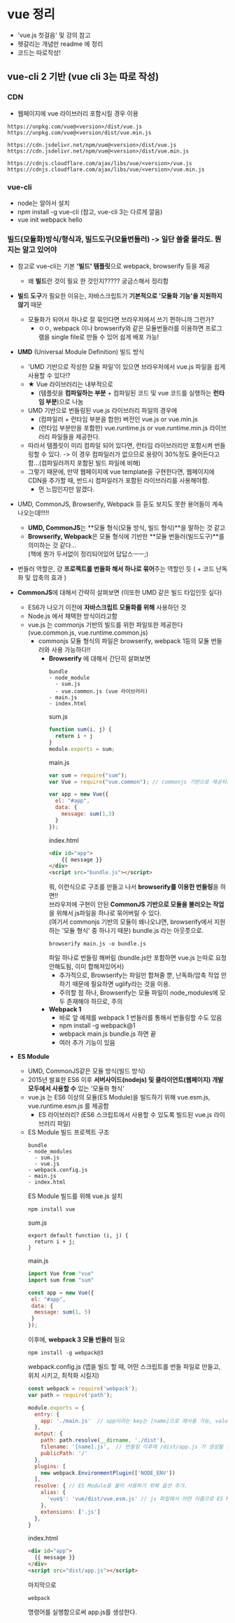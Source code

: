 # vue 정리
- 'vue.js 첫걸음' 및 강의 참고
- 헷갈리는 개념만 readme 에 정리
- 코드는 따로작성!

## vue-cli 2 기반 (vue cli 3는 따로 작성)

### CDN
- 웹페이지에 vue 라이브러리 포함시킬 경우 이용
```
https://unpkg.com/vue@<version>/dist/vue.js
https://unpkg.com/vue@<version/dist/vue.min.js

https://cdn.jsdelivr.net/npm/vue@<version>/dist/vue.js
https://cdn.jsdelivr.net/npm/vue@<version>/dist/vue.min.js

https://cdnjs.cloudflare.com/ajax/libs/vue/<version>/vue.js
https://cdnjs.cloudflare.com/ajax/libs/vue/<version>/vue.min.js
```

### vue-cli
- node는 알아서 설치
- npm install -g vue-cli (참고, vue-cli 3는 다르게 깔음)
- vue init webpack hello

### 빌드(모듈화)방식/형식과, 빌드도구(모듈번들러) -> 일단 쓸줄 몰라도. 뭔지는 알고 있어야 
- 참고로 vue-cli는 기본 **'빌드' 템플릿**으로 webpack, browserify 등을 제공
  - 왜 **빌드**란 것이 필요 한 것인지????? 궁금스해서 정리함
  
- **빌드 도구**가 필요한 이유는, 자바스크립트가 **기본적으로 '모듈화 기능'을 지원하지 않기** 때문
  - 모듈화가 되어서 하나로 잘 묶인다면 브라우저에서 쓰기 편하니까 그런가?
    - ㅇㅇ, webpack 이나 browserify와 같은 모듈번들러를 이용하면 
      프로그램을 single file로 만들 수 있어 쉽게 배포 가능!
    
- **UMD** (Universal Module Definition) 빌드 방식
  - 'UMD 기반으로 작성한 모듈 파일'이 있으면 브라우저에서 vue.js 파일을 쉽게 사용할 수 있다!?
  - ★ Vue 라이브러리는 내부적으로 
    - (템플릿을 **컴파일하는 부분** + 컴파일된 코드 및 vue 코드를 실행하는 **런타임 부분**)으로 나눔
  - UMD 기반으로 번들링된 vue.js 라이브러리 파일의 경우에
    - (컴파일러 + 런타임 부분을 합한) 버전인 vue.js or vue.min.js
    - (런타임 부분만을 포함한) vue.runtime.js or vue.runtime.min.js 라이브러리 파일들을 제공한다.
  - 따라서 템플릿이 미리 컴파일 되어 있다면, 런타임 라이브러리만 포함시켜 번들링할 수 있다.
    -> 이 경우 컴파일러가 없으므로 용량이 30%정도 줄어든다고함...(컴파일러까지 포함된 빌드 파일에 비해)
  - 그렇기 때문에, 만약 웹페이지에 vue template을 구현한다면, 
    웹페이지에 CDN을 추가할 때, 반드시 컴파일러가 포함된 라이브러리를 사용해야함.
    - 먼 느낌인지만 알겠다.

- UMD, CommonJS, Browserify, Webpack 등 듣도 보지도 못한 용어들이 계속 나오는데!!!!!
    - **UMD, CommonJS**는 **모듈 형식(모듈 방식, 빌드 형식)**을 말하는 것 같고
    - **Browserify, Webpack**은 모듈 형식에 기반한 **모듈 번들러(빌드도구)**를 의미하는 것 같다...  
    (책에 뭔가 두서없이 정리되어있어 답답스ㅡㅡ;)
    
- 번들러 역할은, 걍 **프로젝트를 번들화 해서 하나로 묶어**주는 역할인 듯 ( + 코드 난독화 및 압축의 효과 )

- **CommonJS**에 대해서 간략히 살펴보면 (이또한 UMD 같은 빌드 타입인듯 싶다)
  - ES6가 나오기 이전에 **자바스크립트 모듈화를 위해** 사용하던 것
  - Node.js 에서 채택한 방식이라고함
  - vue.js 는 commonjs 기반의 빌드를 위한 파일또한 제공한다 (vue.common.js, vue.runtime.common.js)
    - commonjs 모듈 형식의 파일은 browserify, webpack 1등의 모듈 번들러와 사용 가능하다!!
      - **Browserify** 에 대해서 간단히 살펴보면
        ```
        bundle
        - node_module
          - sum.js
          - vue.common.js (vue 라이브러리)
        - main.js
        - index.html
        ```
        sum.js
        ```js
        function sum(i, j) {
          return i + j
        }
        module.exports = sum;
        ```
        main.js
        ```js
        var sum = require("sum");
        var Vue = require("vue.common"); // commonjs 기반으로 제공되는 vue.js 파일

        var app = new Vue({
          el: "#app",
          data: {
            message: sum(1,3)
          }
        });
        ```
        index.html
        ```html
        <div id="app">
            {{ message }}
        </div>
        <script src="bundle.js"></script>
        ```
        뭐, 이런식으로 구조를 만들고 나서 **browserify를 이용한 번들링**을 하면!!  
        브라우저에 구현이 안된 **CommonJS 기반으로 모듈을 불러오는 작업**을 위해서 js파일을 하나로 묶어버릴 수 있다.   
        (여기서 commonjs 기반의 모듈이 왜나오냐면, browserify에서 지원하는 '모듈 형식' 중 하나기 때문)
        bundle.js 라는 아웃풋으로.
        ```
        browserify main.js -o bundle.js
        ```
        파일 하나로 번들링 해버림 (bundle.js만 포함하면 vue.js 는따로 요청 안해도됨, 이미 합해져있어서)
        - 추가적으로, Browserify는 파일만 합쳐줄 뿐, 난독화/압축 작업 안하기 때문에
          필요하면 uglify라는 것을 이용.
        - 주의할 점 하나, Browserify는 모듈 파일이 node_modules에 모두 존재해야 하므로, 주의
      - **Webpack 1**
        - 바로 앞 예제를 webpack 1 번들러를 통해서 번들링할 수도 있음
        - npm install -g webpack@1
        - webpack main.js bundle.js 하면 끝
        - 여러 추가 기능이 있음
  
- **ES Module**
  - UMD, CommonJS같은 모듈 방식(빌드 방식)
  - 2015년 발표한 ES6 이후 **서버사이드(nodejs) 및 클라이언트(웹페이지) 개발 모두에서 사용할 수** 있는 '모듈화 형식'
  - vue.js 는 ES6 이상의 모듈(ES Module)을 빌드하기 위해 vue.esm.js, vue.runtime.esm.js 를 제공함
    - ES 라이브러리? (ES6 스크립트에서 사용할 수 있도록 빌드된 vue.js 라이브러리 파일)
  - ES Module 빌드
    프로젝트 구조
    ```
    bundle
    - node_modules
      - sum.js
      - vue.js
    - webpack.config.js
    - main.js
    - index.html
    ```
    ES Module 빌드를 위해 vue.js 설치
    ```js
    npm install vue
    ```
    sum.js
    ```
    export default function (i, j) {
      return i + j;
    }
    ```
    main.js
    ```js
    import Vue from "vue"
    import sum from "sum"
    
    const app = new Vue({
     el: "#app",
     data: {
      message: sum(1, 5)
     }
    });
    ```
    이후에, **webpack 3 모듈 번들러** 필요
    ```
    npm install -g webpack@3
    ```
    webpack.config.js (앱을 빌드 할 때, 어떤 스크립트를 번들 파일로 만들고, 위치 시키고, 최적화 시킬지)
    ```js
    const webpack = require('webpack');
    var path = require('path');
    
    module.exports = {
      entry: {
        app: './main.js'  // app이라는 key는 [name]으로 재사용 가능, value는 번들링 대상
      },
      output: {
        path: path.resolve(__dirname, './dist'),
        filename: '[name].js',  // 번들링 이후에 /dist/app.js 가 생성될 것임
        publicPath: '/'
      },
      plugins: [
        new webpack.EnvironmentPlugin(['NODE_ENV'])
      ],
      resolve: { // ES Module을 불러 사용하기 위해 옵션 추가.
        alias: {
          'vue$': 'vue/dist/vue.esm.js' // js 파일에서 어떤 이름으로 ES Module을 참조할지 지정
        },
        extensions: ['.js']
      },
    }
    ```
    index.html
    ```html
    <div id="app">
      {{ message }}
    </div>
    <script src="dist/app.js"></script>
    ```
    마지막으로
    ```
    webpack
    ```
    명령어를 실행함으로써 app.js를 생성한다.
  
  
